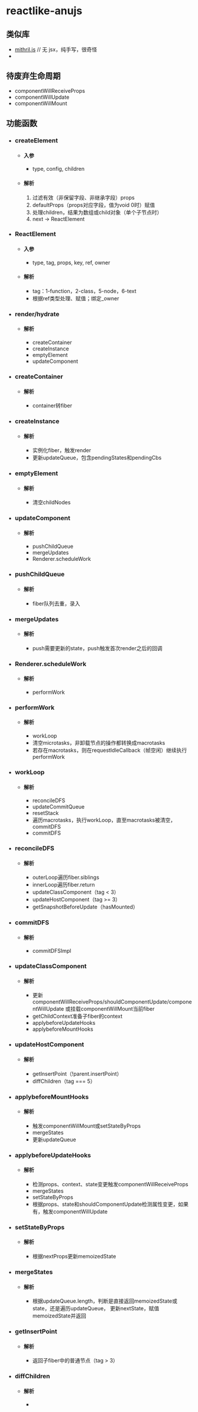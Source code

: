 # reactlike-anujs

## 类似库

- [mithril.js](https://mithril.js.org/index.html) // 无 jsx，纯手写，很奇怪
- 

## 待废弃生命周期
  - componentWillReceiveProps
  - componentWillUpdate
  - componentWillMount

## 功能函数
  - ### createElement
    - #### 入参
      - type, config, children
    - #### 解析
      1. 过滤有效（非保留字段、非继承字段）props
      2. defaultProps（props对应字段，值为void 0时）赋值
      3. 处理children，结果为数组或child对象（单个子节点时）
      4. next -> ReactElement
  - ### ReactElement
    - #### 入参
      - type, tag, props, key, ref, owner
    - #### 解析
      - tag：1-function，2-class，5-node，6-text
      - 根据ref类型处理、赋值；绑定_owner
  - ### render/hydrate
    - #### 解析
      - createContainer
      - createInstance
      - emptyElement
      - updateComponent
  - ### createContainer
    - #### 解析
      - container转fiber
  - ### createInstance
    - #### 解析
      - 实例化fiber，触发render
      - 更新updateQueue，包含pendingStates和pendingCbs
  - ### emptyElement
    - #### 解析
      - 清空childNodes
  - ### updateComponent
    - #### 解析
      - pushChildQueue
      - mergeUpdates
      - Renderer.scheduleWork
  - ### pushChildQueue
    - #### 解析
      - fiber队列去重，录入
  - ### mergeUpdates
    - #### 解析
      - push需要更新的state，push触发首次render之后的回调
  - ### Renderer.scheduleWork
    - #### 解析
      - performWork
  - ### performWork
    - #### 解析
      - workLoop
      - 清空microtasks，非卸载节点的操作都转换成macrotasks
      - 若存在macrotasks，则在requestIdleCallback（帧空闲）继续执行performWork
  - ### workLoop
    - #### 解析
      - reconcileDFS
      - updateCommitQueue
      - resetStack
      - 遍历macrotasks，执行workLoop，直至macrotasks被清空，commitDFS
      - commitDFS
  - ### reconcileDFS
    - #### 解析
      - outerLoop遍历fiber.siblings
      - innerLoop遍历fiber.return
      - updateClassComponent（tag < 3）
      - updateHostComponent（tag >= 3）
      - getSnapshotBeforeUpdate（hasMounted）
  - ### commitDFS
    - #### 解析
      - commitDFSImpl
  - ### updateClassComponent
    - #### 解析
      - 更新componentWillReceiveProps/shouldComponentUpdate/componentWillUpdate
      或挂载componentWillMount当前fiber
      - getChildContext准备子fiber的context
      - applybeforeUpdateHooks
      - applybeforeMountHooks
  - ### updateHostComponent
    - #### 解析
      - getInsertPoint（!parent.insertPoint）
      - diffChildren（tag === 5）
  - ### applybeforeMountHooks
    - #### 解析
      - 触发componentWillMount或setStateByProps
      - mergeStates
      - 更新updateQueue
  - ### applybeforeUpdateHooks
    - #### 解析
      - 检测props、context、state变更触发componentWillReceiveProps
      - mergeStates
      - setStateByProps
      - 根据props、state和shouldComponentUpdate检测属性变更，如果有，触发componentWillUpdate
  - ### setStateByProps
    - #### 解析
      - 根据nextProps更新memoizedState
  - ### mergeStates
    - #### 解析
      - 根据updateQueue.length，判断是直接返回memoizedState或state，还是遍历updateQueue，
      更新nextState，赋值memoizedState并返回
  - ### getInsertPoint
    - #### 解析
      - 返回子fiber中的普通节点（tag > 3）
  - ### diffChildren
    - #### 解析
      - 
















